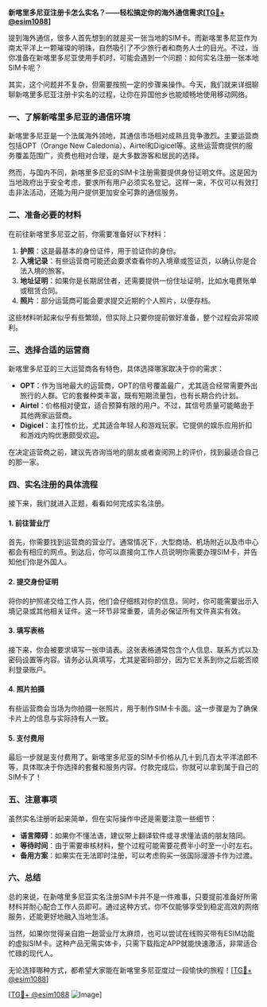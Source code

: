 **新喀里多尼亚注册卡怎么实名？——轻松搞定你的海外通信需求[[TG💪+ @esim1088](https://t.me/s/esim1088)]**

提到海外通信，很多人首先想到的就是买一张当地的SIM卡。而新喀里多尼亚作为南太平洋上一颗璀璨的明珠，自然吸引了不少旅行者和商务人士的目光。不过，当你准备在新喀里多尼亚使用手机时，可能会遇到一个问题：如何实名注册一张本地SIM卡呢？

其实，这个问题并不复杂，但需要按照一定的步骤来操作。今天，我们就来详细聊聊新喀里多尼亚注册卡实名的过程，让你在异国他乡也能顺畅地使用移动网络。

### **一、了解新喀里多尼亚的通信环境**

新喀里多尼亚是一个法属海外领地，其通信市场相对成熟且竞争激烈。主要运营商包括OPT（Orange New Caledonia）、Airtel和Digicel等。这些运营商提供的服务覆盖范围广，资费也相对合理，是大多数游客和居民的选择。

然而，与国内不同，新喀里多尼亚的SIM卡注册需要提供身份证明文件。这是因为当地政府出于安全考虑，要求所有用户必须实名登记。这样一来，不仅可以有效打击非法活动，还能为用户提供更加安全可靠的通信服务。

### **二、准备必要的材料**

在前往新喀里多尼亚之前，你需要准备好以下材料：

1. **护照**：这是最基本的身份证件，用于验证你的身份。
2. **入境记录**：有些运营商可能还会要求查看你的入境章或签证页，以确认你是合法入境的旅客。
3. **地址证明**：如果你是长期居住者，还需要提供一份住址证明，比如水电费账单或租赁合同。
4. **照片**：部分运营商可能会要求提交近期的个人照片，以便存档。

这些材料听起来似乎有些繁琐，但实际上只要你提前做好准备，整个过程会非常顺利。

### **三、选择合适的运营商**

新喀里多尼亚的三大运营商各有特色，具体选择哪家取决于你的需求：

- **OPT**：作为当地最大的运营商，OPT的信号覆盖最广，尤其适合经常需要外出旅行的人群。它的套餐种类丰富，既有短期流量包，也有长期合约计划。
- **Airtel**：价格相对便宜，适合预算有限的用户。不过，其信号质量可能略逊于其他两家运营商。
- **Digicel**：主打性价比，尤其适合年轻人和游戏玩家。它提供的娱乐应用折扣和游戏内购优惠颇受欢迎。

在决定运营商之前，建议先咨询当地的朋友或者查阅网上的评价，找到最适合自己的那一家。

### **四、实名注册的具体流程**

接下来，我们就进入正题，看看如何完成实名注册。

#### **1. 前往营业厅**

首先，你需要找到运营商的营业厅。通常情况下，大型商场、机场附近以及市中心都会有相应的网点。到达后，你可以直接向工作人员说明你需要办理SIM卡，并告知他们你是外国人。

#### **2. 提交身份证明**

将你的护照递交给工作人员，他们会仔细核对你的信息。同时，你可能需要出示入境记录或其他相关证件。这一环节非常重要，请务必保证所有文件真实有效。

#### **3. 填写表格**

接下来，你会被要求填写一张申请表。这张表格通常包含个人信息、联系方式以及密码设置等内容。请务必认真填写，尤其是密码部分，因为它关系到你之后能否顺利登录账户。

#### **4. 照片拍摄**

有些运营商会当场为你拍摄一张照片，用于制作SIM卡卡面。这一步骤是为了确保卡片上的信息与实际持有人一致。

#### **5. 支付费用**

最后一步就是支付费用了。新喀里多尼亚的SIM卡价格从几十到几百太平洋法郎不等，具体取决于你选择的套餐和服务内容。付款完成后，你就可以拿到属于自己的SIM卡了！

### **五、注意事项**

虽然实名注册听起来简单，但在实际操作中还是需要注意一些细节：

- **语言障碍**：如果你不懂法语，建议带上翻译软件或寻求懂法语的朋友陪同。
- **等待时间**：由于需要审核材料，整个过程可能需要花费半小时至一小时左右。
- **备用方案**：如果实在无法即时注册，可以考虑购买一张国际漫游卡作为过渡。

### **六、总结**

总的来说，在新喀里多尼亚实名注册SIM卡并不是一件难事，只要提前准备好所需材料并耐心配合工作人员即可。通过这种方式，你不仅能够享受到稳定高效的网络服务，还能更好地融入当地生活。

当然，如果你觉得亲自跑一趟营业厅太麻烦，也可以尝试在线购买带有ESIM功能的虚拟SIM卡。这种产品无需实体卡，只需下载指定APP就能快速激活，非常适合忙碌的现代人。

无论选择哪种方式，都希望大家能在新喀里多尼亚度过一段愉快的旅程！[[TG💪+ @esim1088](https://t.me/s/esim1088)]

[[TG💪+ @esim1088](https://t.me/s/esim1088) ![Image](https://i.postimg.cc/4NQfJmqS/Snipaste-2025-05-13-00-14-12.png)]